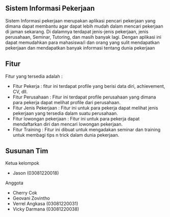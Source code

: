 ## Sistem Informasi Pekerjaan

Sistem Informasi pekerjaan merupakan aplikasi pencari pekerjaan yang dimana dapat membantu agar dapat lebih mudah dalam mencari pekerjaan di jaman sekarang. Di dalamnya terdapat jenis-jenis pekerjaan, jenis perusahaan, Seminar, Tutoring, dan masih banyak lagi. Dengan aplikasi ini dapat memudahkan para mahasiswa/i dan orang yang sulit mendapatkan pekerjaan dan mendapatkan banyak informasi tentang dunia pekerjaan

## Fitur

Fitur yang tersedia adalah :
- Fitur Pekerja : fitur ini terdapat profile yang berisi data diri, achievement, CV, dll.
- Fitur Perusahaan : Fitur ini terdapat profile perusahaan yang dimana para pekerja dapat melihat profile dari perusahaan.
- Fitur Jenis Pekerjaan : Fitur ini untuk para pekerja dapat melihat jenis pekerjaan yang tersedia dalam suatu perusahaan.
- Fitur lowongan pekerjaan : Fitur ini untuk para pekerja dapat mendaftarkan diri dan mencari lowongan pekerjaan.
- Fitur Training : Fitur ini dibuat untuk mengadakan seminar dan training untuk membagi tips n trick dalam dunia pekerjaan.

## Susunan Tim

Ketua kelompok
- Jason (03081220018)

Anggota
- Cherry Cok
- Geovani Zovintho
- Verrel Angkasa (03081220031)
- Vicky Darmana (03081220038)